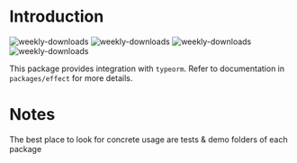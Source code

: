 # Introduction
![weekly-downloads](https://badgen.net/npm/v/@matechs/orm)
![weekly-downloads](https://badgen.net/npm/dw/@matechs/orm)
![weekly-downloads](https://badgen.net/npm/dm/@matechs/orm)
![weekly-downloads](https://badgen.net/npm/dy/@matechs/orm)

This package provides integration with `typeorm`. Refer to documentation in `packages/effect` for more details.

# Notes
The best place to look for concrete usage are tests & demo folders of each package